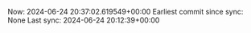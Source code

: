 Now: 2024-06-24 20:37:02.619549+00:00 Earliest commit since sync: None Last sync: 2024-06-24 20:12:39+00:00
